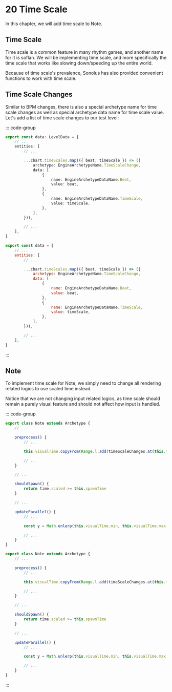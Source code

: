 # 20 Time Scale

In this chapter, we will add time scale to Note.

## Time Scale

Time scale is a common feature in many rhythm games, and another name for it is soflan. We will be implementing time scale, and more specifically the time scale that works like slowing down/speeding up the entire world.

Because of time scale's prevalence, Sonolus has also provided convenient functions to work with time scale.

## Time Scale Changes

Similar to BPM changes, there is also a special archetype name for time scale changes as well as special archetype data name for time scale value. Let's add a list of time scale changes to our test level:

::: code-group

```TypeScript
export const data: LevelData = {
    // ...
    entities: [
        // ...

        ...chart.timeScales.map(({ beat, timeScale }) => ({
            archetype: EngineArchetypeName.TimeScaleChange,
            data: [
                {
                    name: EngineArchetypeDataName.Beat,
                    value: beat,
                },
                {
                    name: EngineArchetypeDataName.TimeScale,
                    value: timeScale,
                },
            ],
        })),

        // ...
    ],
}
```

```JavaScript
export const data = {
    // ...
    entities: [
        // ...

        ...chart.timeScales.map(({ beat, timeScale }) => ({
            archetype: EngineArchetypeName.TimeScaleChange,
            data: [
                {
                    name: EngineArchetypeDataName.Beat,
                    value: beat,
                },
                {
                    name: EngineArchetypeDataName.TimeScale,
                    value: timeScale,
                },
            ],
        })),

        // ...
    ],
}
```

:::

## Note

To implement time scale for Note, we simply need to change all rendering related logics to use scaled time instead.

Notice that we are not changing input related logics, as time scale should remain a purely visual feature and should not affect how input is handled.

::: code-group

```TypeScript
export class Note extends Archetype {
    // ...

    preprocess() {
        // ...

        this.visualTime.copyFrom(Range.l.add(timeScaleChanges.at(this.targetTime).scaledTime))

        // ...
    }

    // ...

    shouldSpawn() {
        return time.scaled >= this.spawnTime
    }

    // ...

    updateParallel() {
        // ...

        const y = Math.unlerp(this.visualTime.min, this.visualTime.max, time.scaled)

        // ...
    }
}
```

```JavaScript
export class Note extends Archetype {
    // ...

    preprocess() {
        // ...

        this.visualTime.copyFrom(Range.l.add(timeScaleChanges.at(this.targetTime).scaledTime))

        // ...
    }

    // ...

    shouldSpawn() {
        return time.scaled >= this.spawnTime
    }

    // ...

    updateParallel() {
        // ...

        const y = Math.unlerp(this.visualTime.min, this.visualTime.max, time.scaled)

        // ...
    }
}
```

:::
